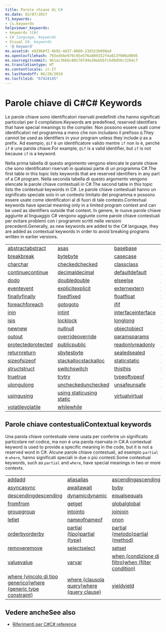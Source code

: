```yaml
---
title: Parole chiave di C#
ms.date: 03/07/2017
f1_keywords:
- cs.keywords
helpviewer_keywords:
- keywords [C#]
- C# language, keywords
- Visual C#, keywords
- '@ keyword'
ms.assetid: e929b0f2-4b92-4d37-8060-23d323b098ad
ms.openlocfilehash: 793ed56e970c95e576a809152f4a013f006a9895
ms.sourcegitcommit: 9b1ac36b6c80176fd4e20eb5bfcbd9d56c3264cf
ms.translationtype: HT
ms.contentlocale: it-IT
ms.lasthandoff: 06/28/2019
ms.locfileid: "67424145"
---
```

# <a name="c-keywords"></a><span data-ttu-id="713fd-102">Parole chiave di C#</span><span class="sxs-lookup"><span data-stu-id="713fd-102">C# Keywords</span></span>

<span data-ttu-id="713fd-103">Le parole chiave sono identificatori riservati predefiniti che hanno significati particolari per il compilatore.</span><span class="sxs-lookup"><span data-stu-id="713fd-103">Keywords are predefined, reserved identifiers that have special meanings to the compiler.</span></span> <span data-ttu-id="713fd-104">Non possono essere usati come identificatori nel programma a meno che non includano il prefisso `@`.</span><span class="sxs-lookup"><span data-stu-id="713fd-104">They cannot be used as identifiers in your program unless they include `@` as a prefix.</span></span> <span data-ttu-id="713fd-105">Ad esempio, `@if` è un identificatore valido mentre `if` non lo è, perché `if` è una parola chiave.</span><span class="sxs-lookup"><span data-stu-id="713fd-105">For example, `@if` is a valid identifier, but `if` is not because `if` is a keyword.</span></span>  
  
 <span data-ttu-id="713fd-106">Nella prima tabella di questo argomento vengono elencate le parole chiave che sono identificatori riservati in qualsiasi parte di un programma C#.</span><span class="sxs-lookup"><span data-stu-id="713fd-106">The first table in this topic lists keywords that are reserved identifiers in any part of a C# program.</span></span> <span data-ttu-id="713fd-107">Nella seconda tabella di questo argomento vengono elencate le parole chiave contestuali in C#.</span><span class="sxs-lookup"><span data-stu-id="713fd-107">The second table in this topic lists the contextual keywords in C#.</span></span> <span data-ttu-id="713fd-108">Le parole chiave contestuali hanno un significato speciale solo in un contesto limitato del programma e possono essere usate come identificatori al di fuori di tale contesto.</span><span class="sxs-lookup"><span data-stu-id="713fd-108">Contextual keywords have special meaning only in a limited program context and can be used as identifiers outside that context.</span></span> <span data-ttu-id="713fd-109">In genere, le nuove parole chiave aggiunte al linguaggio C# vengono aggiunte come parole chiave contestuali per evitare problemi con i programmi scritti nelle versioni precedenti.</span><span class="sxs-lookup"><span data-stu-id="713fd-109">Generally, as new keywords are added to the C# language, they are added as contextual keywords in order to avoid breaking programs written in earlier versions.</span></span>  
  
|||||  
|---|---|---|---|  
|[<span data-ttu-id="713fd-110">abstract</span><span class="sxs-lookup"><span data-stu-id="713fd-110">abstract</span></span>](abstract.md)|[<span data-ttu-id="713fd-111">as</span><span class="sxs-lookup"><span data-stu-id="713fd-111">as</span></span>](../operators/type-testing-and-conversion-operators.md#as-operator)|[<span data-ttu-id="713fd-112">base</span><span class="sxs-lookup"><span data-stu-id="713fd-112">base</span></span>](base.md)|[<span data-ttu-id="713fd-113">bool</span><span class="sxs-lookup"><span data-stu-id="713fd-113">bool</span></span>](bool.md)|  
|[<span data-ttu-id="713fd-114">break</span><span class="sxs-lookup"><span data-stu-id="713fd-114">break</span></span>](break.md)|[<span data-ttu-id="713fd-115">byte</span><span class="sxs-lookup"><span data-stu-id="713fd-115">byte</span></span>](../builtin-types/integral-numeric-types.md)|[<span data-ttu-id="713fd-116">case</span><span class="sxs-lookup"><span data-stu-id="713fd-116">case</span></span>](switch.md)|[<span data-ttu-id="713fd-117">catch</span><span class="sxs-lookup"><span data-stu-id="713fd-117">catch</span></span>](try-catch.md)|  
|[<span data-ttu-id="713fd-118">char</span><span class="sxs-lookup"><span data-stu-id="713fd-118">char</span></span>](char.md)|[<span data-ttu-id="713fd-119">checked</span><span class="sxs-lookup"><span data-stu-id="713fd-119">checked</span></span>](checked.md)|[<span data-ttu-id="713fd-120">class</span><span class="sxs-lookup"><span data-stu-id="713fd-120">class</span></span>](class.md)|[<span data-ttu-id="713fd-121">const</span><span class="sxs-lookup"><span data-stu-id="713fd-121">const</span></span>](const.md)|  
|[<span data-ttu-id="713fd-122">continue</span><span class="sxs-lookup"><span data-stu-id="713fd-122">continue</span></span>](continue.md)|[<span data-ttu-id="713fd-123">decimal</span><span class="sxs-lookup"><span data-stu-id="713fd-123">decimal</span></span>](decimal.md)|[<span data-ttu-id="713fd-124">default</span><span class="sxs-lookup"><span data-stu-id="713fd-124">default</span></span>](default.md)|[<span data-ttu-id="713fd-125">delegate</span><span class="sxs-lookup"><span data-stu-id="713fd-125">delegate</span></span>](delegate.md)|  
|[<span data-ttu-id="713fd-126">do</span><span class="sxs-lookup"><span data-stu-id="713fd-126">do</span></span>](do.md)|[<span data-ttu-id="713fd-127">double</span><span class="sxs-lookup"><span data-stu-id="713fd-127">double</span></span>](double.md)|[<span data-ttu-id="713fd-128">else</span><span class="sxs-lookup"><span data-stu-id="713fd-128">else</span></span>](if-else.md)|[<span data-ttu-id="713fd-129">enum</span><span class="sxs-lookup"><span data-stu-id="713fd-129">enum</span></span>](enum.md)|  
|[<span data-ttu-id="713fd-130">event</span><span class="sxs-lookup"><span data-stu-id="713fd-130">event</span></span>](event.md)|[<span data-ttu-id="713fd-131">explicit</span><span class="sxs-lookup"><span data-stu-id="713fd-131">explicit</span></span>](explicit.md)|[<span data-ttu-id="713fd-132">extern</span><span class="sxs-lookup"><span data-stu-id="713fd-132">extern</span></span>](extern.md)|[<span data-ttu-id="713fd-133">false</span><span class="sxs-lookup"><span data-stu-id="713fd-133">false</span></span>](false-literal.md)|  
|[<span data-ttu-id="713fd-134">finally</span><span class="sxs-lookup"><span data-stu-id="713fd-134">finally</span></span>](try-finally.md)|[<span data-ttu-id="713fd-135">fixed</span><span class="sxs-lookup"><span data-stu-id="713fd-135">fixed</span></span>](fixed-statement.md)|[<span data-ttu-id="713fd-136">float</span><span class="sxs-lookup"><span data-stu-id="713fd-136">float</span></span>](float.md)|[<span data-ttu-id="713fd-137">for</span><span class="sxs-lookup"><span data-stu-id="713fd-137">for</span></span>](for.md)|  
|[<span data-ttu-id="713fd-138">foreach</span><span class="sxs-lookup"><span data-stu-id="713fd-138">foreach</span></span>](foreach-in.md)|[<span data-ttu-id="713fd-139">goto</span><span class="sxs-lookup"><span data-stu-id="713fd-139">goto</span></span>](goto.md)|[<span data-ttu-id="713fd-140">if</span><span class="sxs-lookup"><span data-stu-id="713fd-140">if</span></span>](if-else.md)|[<span data-ttu-id="713fd-141">implicit</span><span class="sxs-lookup"><span data-stu-id="713fd-141">implicit</span></span>](implicit.md)|  
|[<span data-ttu-id="713fd-142">in</span><span class="sxs-lookup"><span data-stu-id="713fd-142">in</span></span>](in.md)|[<span data-ttu-id="713fd-143">int</span><span class="sxs-lookup"><span data-stu-id="713fd-143">int</span></span>](../builtin-types/integral-numeric-types.md)|[<span data-ttu-id="713fd-144">interface</span><span class="sxs-lookup"><span data-stu-id="713fd-144">interface</span></span>](interface.md)|[<span data-ttu-id="713fd-145">internal</span><span class="sxs-lookup"><span data-stu-id="713fd-145">internal</span></span>](internal.md)|
|[<span data-ttu-id="713fd-146">is</span><span class="sxs-lookup"><span data-stu-id="713fd-146">is</span></span>](is.md)|[<span data-ttu-id="713fd-147">lock</span><span class="sxs-lookup"><span data-stu-id="713fd-147">lock</span></span>](lock-statement.md)|[<span data-ttu-id="713fd-148">long</span><span class="sxs-lookup"><span data-stu-id="713fd-148">long</span></span>](../builtin-types/integral-numeric-types.md)|[<span data-ttu-id="713fd-149">namespace</span><span class="sxs-lookup"><span data-stu-id="713fd-149">namespace</span></span>](namespace.md)|
|[<span data-ttu-id="713fd-150">new</span><span class="sxs-lookup"><span data-stu-id="713fd-150">new</span></span>](../operators/new-operator.md)|[<span data-ttu-id="713fd-151">null</span><span class="sxs-lookup"><span data-stu-id="713fd-151">null</span></span>](null.md)|[<span data-ttu-id="713fd-152">object</span><span class="sxs-lookup"><span data-stu-id="713fd-152">object</span></span>](object.md)|[<span data-ttu-id="713fd-153">operator</span><span class="sxs-lookup"><span data-stu-id="713fd-153">operator</span></span>](operator.md)|
|[<span data-ttu-id="713fd-154">out</span><span class="sxs-lookup"><span data-stu-id="713fd-154">out</span></span>](out.md)|[<span data-ttu-id="713fd-155">override</span><span class="sxs-lookup"><span data-stu-id="713fd-155">override</span></span>](override.md)|[<span data-ttu-id="713fd-156">params</span><span class="sxs-lookup"><span data-stu-id="713fd-156">params</span></span>](params.md)|[<span data-ttu-id="713fd-157">private</span><span class="sxs-lookup"><span data-stu-id="713fd-157">private</span></span>](private.md)|
|[<span data-ttu-id="713fd-158">protected</span><span class="sxs-lookup"><span data-stu-id="713fd-158">protected</span></span>](protected.md)|[<span data-ttu-id="713fd-159">public</span><span class="sxs-lookup"><span data-stu-id="713fd-159">public</span></span>](public.md)|[<span data-ttu-id="713fd-160">readonly</span><span class="sxs-lookup"><span data-stu-id="713fd-160">readonly</span></span>](readonly.md)|[<span data-ttu-id="713fd-161">ref</span><span class="sxs-lookup"><span data-stu-id="713fd-161">ref</span></span>](ref.md)|
|[<span data-ttu-id="713fd-162">return</span><span class="sxs-lookup"><span data-stu-id="713fd-162">return</span></span>](return.md)|[<span data-ttu-id="713fd-163">sbyte</span><span class="sxs-lookup"><span data-stu-id="713fd-163">sbyte</span></span>](../builtin-types/integral-numeric-types.md)|[<span data-ttu-id="713fd-164">sealed</span><span class="sxs-lookup"><span data-stu-id="713fd-164">sealed</span></span>](sealed.md)|[<span data-ttu-id="713fd-165">short</span><span class="sxs-lookup"><span data-stu-id="713fd-165">short</span></span>](../builtin-types/integral-numeric-types.md)||
[<span data-ttu-id="713fd-166">sizeof</span><span class="sxs-lookup"><span data-stu-id="713fd-166">sizeof</span></span>](sizeof.md)|[<span data-ttu-id="713fd-167">stackalloc</span><span class="sxs-lookup"><span data-stu-id="713fd-167">stackalloc</span></span>](../operators/stackalloc.md)|[<span data-ttu-id="713fd-168">static</span><span class="sxs-lookup"><span data-stu-id="713fd-168">static</span></span>](static.md)|[<span data-ttu-id="713fd-169">string</span><span class="sxs-lookup"><span data-stu-id="713fd-169">string</span></span>](string.md)|
|[<span data-ttu-id="713fd-170">struct</span><span class="sxs-lookup"><span data-stu-id="713fd-170">struct</span></span>](struct.md)|[<span data-ttu-id="713fd-171">switch</span><span class="sxs-lookup"><span data-stu-id="713fd-171">switch</span></span>](switch.md)|[<span data-ttu-id="713fd-172">this</span><span class="sxs-lookup"><span data-stu-id="713fd-172">this</span></span>](this.md)|[<span data-ttu-id="713fd-173">throw</span><span class="sxs-lookup"><span data-stu-id="713fd-173">throw</span></span>](throw.md)|
|[<span data-ttu-id="713fd-174">true</span><span class="sxs-lookup"><span data-stu-id="713fd-174">true</span></span>](true-literal.md)|[<span data-ttu-id="713fd-175">try</span><span class="sxs-lookup"><span data-stu-id="713fd-175">try</span></span>](try-catch.md)|[<span data-ttu-id="713fd-176">typeof</span><span class="sxs-lookup"><span data-stu-id="713fd-176">typeof</span></span>](../operators/type-testing-and-conversion-operators.md#typeof-operator)|[<span data-ttu-id="713fd-177">uint</span><span class="sxs-lookup"><span data-stu-id="713fd-177">uint</span></span>](../builtin-types/integral-numeric-types.md)|
|[<span data-ttu-id="713fd-178">ulong</span><span class="sxs-lookup"><span data-stu-id="713fd-178">ulong</span></span>](../builtin-types/integral-numeric-types.md)|[<span data-ttu-id="713fd-179">unchecked</span><span class="sxs-lookup"><span data-stu-id="713fd-179">unchecked</span></span>](unchecked.md)|[<span data-ttu-id="713fd-180">unsafe</span><span class="sxs-lookup"><span data-stu-id="713fd-180">unsafe</span></span>](unsafe.md)|[<span data-ttu-id="713fd-181">ushort</span><span class="sxs-lookup"><span data-stu-id="713fd-181">ushort</span></span>](../builtin-types/integral-numeric-types.md)|
|[<span data-ttu-id="713fd-182">using</span><span class="sxs-lookup"><span data-stu-id="713fd-182">using</span></span>](using.md)|[<span data-ttu-id="713fd-183">using static</span><span class="sxs-lookup"><span data-stu-id="713fd-183">using static</span></span>](using-static.md)|[<span data-ttu-id="713fd-184">virtual</span><span class="sxs-lookup"><span data-stu-id="713fd-184">virtual</span></span>](virtual.md)|[<span data-ttu-id="713fd-185">void</span><span class="sxs-lookup"><span data-stu-id="713fd-185">void</span></span>](void.md)|
|[<span data-ttu-id="713fd-186">volatile</span><span class="sxs-lookup"><span data-stu-id="713fd-186">volatile</span></span>](volatile.md)|[<span data-ttu-id="713fd-187">while</span><span class="sxs-lookup"><span data-stu-id="713fd-187">while</span></span>](while.md)|

## <a name="contextual-keywords"></a><span data-ttu-id="713fd-188">Parole chiave contestuali</span><span class="sxs-lookup"><span data-stu-id="713fd-188">Contextual keywords</span></span>

 <span data-ttu-id="713fd-189">Una parola chiave contestuale viene usata per conferire un significato particolare nel codice, ma non è una parola riservata in C#.</span><span class="sxs-lookup"><span data-stu-id="713fd-189">A contextual keyword is used to provide a specific meaning in the code, but it is not a reserved word in C#.</span></span> <span data-ttu-id="713fd-190">Alcune parole chiave contestuali, ad esempio `partial` e `where`, hanno significati speciali in due o più contesti.</span><span class="sxs-lookup"><span data-stu-id="713fd-190">Some contextual keywords, such as `partial` and `where`, have special meanings in two or more contexts.</span></span>  
  
||||  
|---|---|---|  
|[<span data-ttu-id="713fd-191">add</span><span class="sxs-lookup"><span data-stu-id="713fd-191">add</span></span>](add.md)|[<span data-ttu-id="713fd-192">alias</span><span class="sxs-lookup"><span data-stu-id="713fd-192">alias</span></span>](extern-alias.md)|[<span data-ttu-id="713fd-193">ascending</span><span class="sxs-lookup"><span data-stu-id="713fd-193">ascending</span></span>](ascending.md)|
|[<span data-ttu-id="713fd-194">async</span><span class="sxs-lookup"><span data-stu-id="713fd-194">async</span></span>](async.md)|[<span data-ttu-id="713fd-195">await</span><span class="sxs-lookup"><span data-stu-id="713fd-195">await</span></span>](await.md)|[<span data-ttu-id="713fd-196">by</span><span class="sxs-lookup"><span data-stu-id="713fd-196">by</span></span>](by.md)|
|[<span data-ttu-id="713fd-197">descending</span><span class="sxs-lookup"><span data-stu-id="713fd-197">descending</span></span>](descending.md)|[<span data-ttu-id="713fd-198">dynamic</span><span class="sxs-lookup"><span data-stu-id="713fd-198">dynamic</span></span>](dynamic.md)|[<span data-ttu-id="713fd-199">equals</span><span class="sxs-lookup"><span data-stu-id="713fd-199">equals</span></span>](equals.md)|
|[<span data-ttu-id="713fd-200">from</span><span class="sxs-lookup"><span data-stu-id="713fd-200">from</span></span>](from-clause.md)|[<span data-ttu-id="713fd-201">get</span><span class="sxs-lookup"><span data-stu-id="713fd-201">get</span></span>](get.md)|[<span data-ttu-id="713fd-202">global</span><span class="sxs-lookup"><span data-stu-id="713fd-202">global</span></span>](global.md)|
|[<span data-ttu-id="713fd-203">group</span><span class="sxs-lookup"><span data-stu-id="713fd-203">group</span></span>](group-clause.md)|[<span data-ttu-id="713fd-204">into</span><span class="sxs-lookup"><span data-stu-id="713fd-204">into</span></span>](into.md)|[<span data-ttu-id="713fd-205">join</span><span class="sxs-lookup"><span data-stu-id="713fd-205">join</span></span>](join-clause.md)|
|[<span data-ttu-id="713fd-206">let</span><span class="sxs-lookup"><span data-stu-id="713fd-206">let</span></span>](let-clause.md)|[<span data-ttu-id="713fd-207">nameof</span><span class="sxs-lookup"><span data-stu-id="713fd-207">nameof</span></span>](nameof.md)|[<span data-ttu-id="713fd-208">on</span><span class="sxs-lookup"><span data-stu-id="713fd-208">on</span></span>](on.md)|
|[<span data-ttu-id="713fd-209">orderby</span><span class="sxs-lookup"><span data-stu-id="713fd-209">orderby</span></span>](orderby-clause.md)|[<span data-ttu-id="713fd-210">partial (tipo)</span><span class="sxs-lookup"><span data-stu-id="713fd-210">partial (type)</span></span>](partial-type.md)|[<span data-ttu-id="713fd-211">partial (metodo)</span><span class="sxs-lookup"><span data-stu-id="713fd-211">partial (method)</span></span>](partial-method.md)|
|[<span data-ttu-id="713fd-212">remove</span><span class="sxs-lookup"><span data-stu-id="713fd-212">remove</span></span>](remove.md)|[<span data-ttu-id="713fd-213">select</span><span class="sxs-lookup"><span data-stu-id="713fd-213">select</span></span>](select-clause.md)|[<span data-ttu-id="713fd-214">set</span><span class="sxs-lookup"><span data-stu-id="713fd-214">set</span></span>](set.md)|
|[<span data-ttu-id="713fd-215">value</span><span class="sxs-lookup"><span data-stu-id="713fd-215">value</span></span>](value.md)|[<span data-ttu-id="713fd-216">var</span><span class="sxs-lookup"><span data-stu-id="713fd-216">var</span></span>](var.md)|[<span data-ttu-id="713fd-217">when (condizione di filtro)</span><span class="sxs-lookup"><span data-stu-id="713fd-217">when (filter condition)</span></span>](when.md)|
|[<span data-ttu-id="713fd-218">where (vincolo di tipo generico)</span><span class="sxs-lookup"><span data-stu-id="713fd-218">where (generic type constraint)</span></span>](where-generic-type-constraint.md)|[<span data-ttu-id="713fd-219">where (clausola query)</span><span class="sxs-lookup"><span data-stu-id="713fd-219">where (query clause)</span></span>](where-clause.md)|[<span data-ttu-id="713fd-220">yield</span><span class="sxs-lookup"><span data-stu-id="713fd-220">yield</span></span>](yield.md)|
  
## <a name="see-also"></a><span data-ttu-id="713fd-221">Vedere anche</span><span class="sxs-lookup"><span data-stu-id="713fd-221">See also</span></span>

- [<span data-ttu-id="713fd-222">Riferimenti per C#</span><span class="sxs-lookup"><span data-stu-id="713fd-222">C# reference</span></span>](../index.md)
